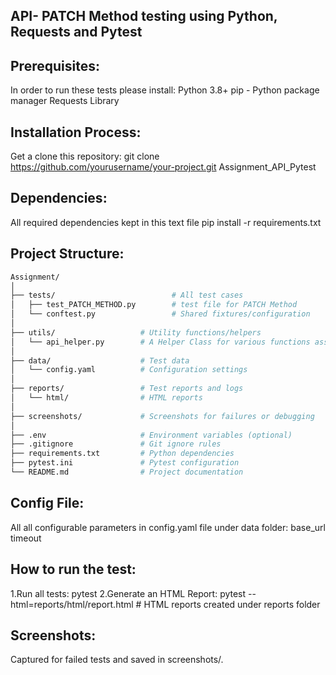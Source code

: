 
## API- PATCH Method testing using Python, Requests and Pytest

## Prerequisites:

In order to run these tests please install:
Python 3.8+
pip - Python package manager
Requests Library

## Installation Process:

Get a clone this repository:
git clone https://github.com/yourusername/your-project.git
Assignment_API_Pytest  

## Dependencies:

All required dependencies kept in this text file
pip install -r requirements.txt

## Project Structure:
```bash
Assignment/
│
├── tests/                          # All test cases
│   ├── test_PATCH_METHOD.py        # test file for PATCH Method
│   └── conftest.py                 # Shared fixtures/configuration
│
├── utils/                   # Utility functions/helpers
│   └── api_helper.py        # A Helper Class for various functions associated with API Calls.
│
├── data/                    # Test data
│   └── config.yaml          # Configuration settings
│
├── reports/                 # Test reports and logs
│   └── html/                # HTML reports
│
├── screenshots/             # Screenshots for failures or debugging
│
├── .env                     # Environment variables (optional)
├── .gitignore               # Git ignore rules
├── requirements.txt         # Python dependencies
├── pytest.ini               # Pytest configuration
└── README.md                # Project documentation
```
## Config File:
All all configurable parameters in config.yaml file under data folder:
 base_url
 timeout

## How to run the test:
1.Run all tests:
 pytest 
2.Generate an HTML Report:
 pytest --html=reports/html/report.html  # HTML reports created under reports folder
 
## Screenshots:
Captured for failed tests and saved in screenshots/.
